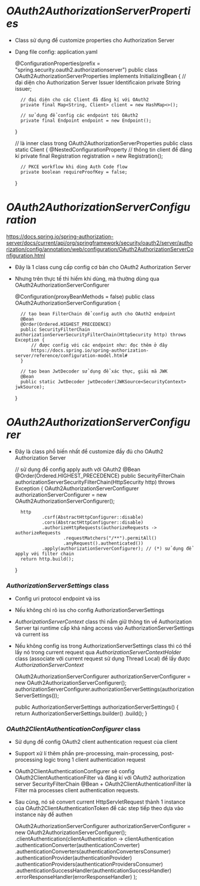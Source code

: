 # _OAuth2AuthorizationServerProperties_
+ Class sử dụng để customize properties cho Authorization Server
+ Dạng file config: application.yaml


    @ConfigurationProperties(prefix = "spring.security.oauth2.authorizationserver")
    public class OAuth2AuthorizationServerProperties implements InitializingBean {
        // đại diện cho Authorization Server Issuer Identificaion
        private String issuer;
	
        // đại diện cho các Client đã đăng kí với OAuth2
	    private final Map<String, Client> client = new HashMap<>();
        
        // sử dụng để config các endpoint tới OAuth2
        private final Endpoint endpoint = new Endpoint();
    }

    // là inner class trong OAuth2AuthorizationServerProperties
    public class static Client {
        @NestedConfigurationProperty
        // thông tin client để đăng kí
        private final Registration registration = new Registration();
        
        // PKCE workflow khi dùng Auth Code flow
        private boolean requireProofKey = false;
    }


# _OAuth2AuthorizationServerConfiguration_
https://docs.spring.io/spring-authorization-server/docs/current/api/org/springframework/security/oauth2/server/authorization/config/annotation/web/configuration/OAuth2AuthorizationServerConfiguration.html
+ Đây là 1 class cung cấp config cơ bản cho OAuth2 Authorization Server
+ Nhưng trên thực tế thì hiếm khi dùng, mà thường dùng qua OAuth2AuthorizationServerConfigurer

 
    @Configuration(proxyBeanMethods = false)
    public class OAuth2AuthorizationServerConfiguration {
        
        // tạo bean FilterChain để config auth cho OAuth2 endpoint
        @Bean
        @Order(Ordered.HIGHEST_PRECEDENCE)
        public SecurityFilterChain authorizationServerSecurityFilterChain(HttpSecurity http) throws Exception {
            // được config với các endpoint như: đọc thêm ở đây
            https://docs.spring.io/spring-authorization-server/reference/configuration-model.html#
        }
        
        // tạo bean JwtDecoder sử dụng để xác thực, giải mã JWK
        @Bean
        public static JwtDecoder jwtDecoder(JWKSource<SecurityContext> jwkSource);
    }

# _OAuth2AuthorizationServerConfigurer_
+ Đây là class phổ biến nhất để customize đầy đủ cho OAuth2 Authorization Server

    
    // sử dụng để config apply auth với OAuth2
    @Bean
    @Order(Ordered.HIGHEST_PRECEDENCE)
    public SecurityFilterChain authorizationServerSecurityFilterChain(HttpSecurity http) throws Exception {
        OAuth2AuthorizationServerConfigurer authorizationServerConfigurer =
                new OAuth2AuthorizationServerConfigurer();

        http
                .csrf(AbstractHttpConfigurer::disable)
                .cors(AbstractHttpConfigurer::disable)
                .authorizeHttpRequests(authorizeRequests -> authorizeRequests
                        .requestMatchers("/**").permitAll()
                        .anyRequest().authenticated())
                .apply(authorizationServerConfigurer); // (*) sử dụng để apply với filter chain
        return http.build();
    }

### _AuthorizationServerSettings_ class
+ Config uri protocol endpoint và iss
+ Nếu không chỉ rõ iss cho config AuthorizationServerSettings
+ _AuthorizationServerContext_ class thì nắm giữ thông tin về Authorization Server tại runtime cấp khả năng access 
vào AuthorizationServerSettings và current iss
+ Nếu không config iss trong AuthorizationServerSettings class thì có thể lấy nó trong current request qua 
_AuthorizationServerContextHolder_ class (associate với current request sử dụng Thread Local) để lấy được _AuthorizationServerContext_


    OAuth2AuthorizationServerConfigurer authorizationServerConfigurer = new OAuth2AuthorizationServerConfigurer();
    authorizationServerConfigurer.authorizationServerSettings(authorizationServerSettings());

    public AuthorizationServerSettings authorizationServerSettings() {
        return AuthorizationServerSettings.builder()
                .build();
    }

### _OAuth2ClientAuthenticationConfigurer_ class
+ Sử dụng để config OAuth2 client authentication request của client
+ Support xử lí thêm phần pre-processing, main-processing, post-processing logic trong 1 client authentication request
+ OAuth2ClientAuthenticationConfigurer sẽ config OAuth2ClientAuthenticationFilter và đăng kí với OAuth2 authorization 
server SecurityFilterChain @Bean + OAuth2ClientAuthenticationFilter là Filter mà processes client authentication requests.
+ Sau cùng, nó sẽ convert current HttpServletRequest thành 1 instance của OAuth2ClientAuthenticationToken để các step tiếp theo 
dựa vào instance này để authen


    OAuth2AuthorizationServerConfigurer authorizationServerConfigurer = new OAuth2AuthorizationServerConfigurer();
    .clientAuthentication(clientAuthentication ->
			clientAuthentication
				.authenticationConverter(authenticationConverter)   
				.authenticationConverters(authenticationConvertersConsumer) 
				.authenticationProvider(authenticationProvider) 
				.authenticationProviders(authenticationProvidersConsumer)   
				.authenticationSuccessHandler(authenticationSuccessHandler) 
				.errorResponseHandler(errorResponseHandler) 
		);


